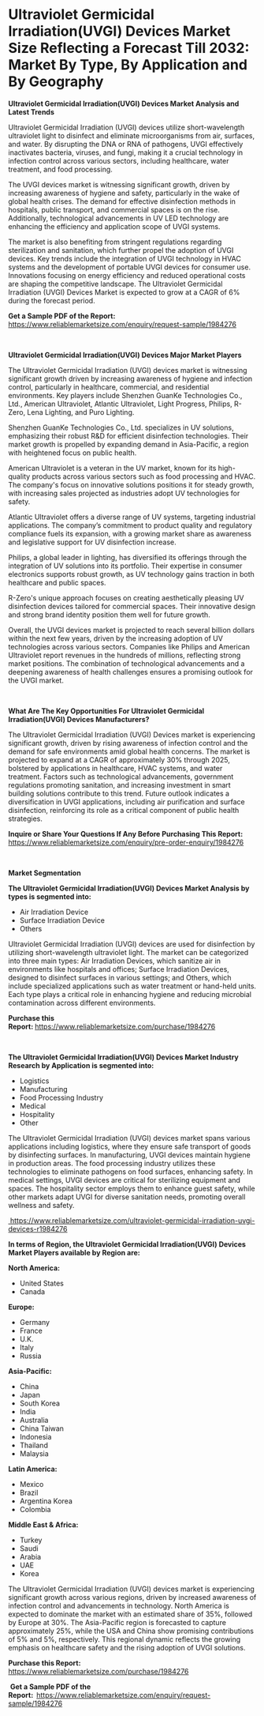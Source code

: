 <p><h1>Ultraviolet Germicidal Irradiation(UVGI) Devices Market Size Reflecting a Forecast Till 2032: Market By Type, By Application and By Geography</h1></p><p><strong>Ultraviolet Germicidal Irradiation(UVGI) Devices Market Analysis and Latest Trends</strong></p>
<p><p>Ultraviolet Germicidal Irradiation (UVGI) devices utilize short-wavelength ultraviolet light to disinfect and eliminate microorganisms from air, surfaces, and water. By disrupting the DNA or RNA of pathogens, UVGI effectively inactivates bacteria, viruses, and fungi, making it a crucial technology in infection control across various sectors, including healthcare, water treatment, and food processing.</p><p>The UVGI devices market is witnessing significant growth, driven by increasing awareness of hygiene and safety, particularly in the wake of global health crises. The demand for effective disinfection methods in hospitals, public transport, and commercial spaces is on the rise. Additionally, technological advancements in UV LED technology are enhancing the efficiency and application scope of UVGI systems.</p><p>The market is also benefiting from stringent regulations regarding sterilization and sanitation, which further propel the adoption of UVGI devices. Key trends include the integration of UVGI technology in HVAC systems and the development of portable UVGI devices for consumer use. Innovations focusing on energy efficiency and reduced operational costs are shaping the competitive landscape. The Ultraviolet Germicidal Irradiation (UVGI) Devices Market is expected to grow at a CAGR of 6% during the forecast period.</p></p>
<p><strong>Get a Sample PDF of the Report:&nbsp;</strong> <a href="https://www.reliablemarketsize.com/enquiry/request-sample/1984276?utm_campaign=3168&utm_medium=2&utm_source=Github&utm_content=ia&utm_term=12042025&utm_id=ultraviolet-germicidal-irradiationuvgi-devices">https://www.reliablemarketsize.com/enquiry/request-sample/1984276</a></p>
<p>&nbsp;</p>
<p><strong>Ultraviolet Germicidal Irradiation(UVGI) Devices Major Market Players</strong></p>
<p><p>The Ultraviolet Germicidal Irradiation (UVGI) devices market is witnessing significant growth driven by increasing awareness of hygiene and infection control, particularly in healthcare, commercial, and residential environments. Key players include Shenzhen GuanKe Technologies Co., Ltd., American Ultraviolet, Atlantic Ultraviolet, Light Progress, Philips, R-Zero, Lena Lighting, and Puro Lighting.</p><p>Shenzhen GuanKe Technologies Co., Ltd. specializes in UV solutions, emphasizing their robust R&D for efficient disinfection technologies. Their market growth is propelled by expanding demand in Asia-Pacific, a region with heightened focus on public health.</p><p>American Ultraviolet is a veteran in the UV market, known for its high-quality products across various sectors such as food processing and HVAC. The company's focus on innovative solutions positions it for steady growth, with increasing sales projected as industries adopt UV technologies for safety.</p><p>Atlantic Ultraviolet offers a diverse range of UV systems, targeting industrial applications. The company’s commitment to product quality and regulatory compliance fuels its expansion, with a growing market share as awareness and legislative support for UV disinfection increase.</p><p>Philips, a global leader in lighting, has diversified its offerings through the integration of UV solutions into its portfolio. Their expertise in consumer electronics supports robust growth, as UV technology gains traction in both healthcare and public spaces.</p><p>R-Zero's unique approach focuses on creating aesthetically pleasing UV disinfection devices tailored for commercial spaces. Their innovative design and strong brand identity position them well for future growth.</p><p>Overall, the UVGI devices market is projected to reach several billion dollars within the next few years, driven by the increasing adoption of UV technologies across various sectors. Companies like Philips and American Ultraviolet report revenues in the hundreds of millions, reflecting strong market positions. The combination of technological advancements and a deepening awareness of health challenges ensures a promising outlook for the UVGI market.</p></p>
<p>&nbsp;</p>
<p><strong>What Are The Key Opportunities For Ultraviolet Germicidal Irradiation(UVGI) Devices Manufacturers?</strong></p>
<p><p>The Ultraviolet Germicidal Irradiation (UVGI) Devices market is experiencing significant growth, driven by rising awareness of infection control and the demand for safe environments amid global health concerns. The market is projected to expand at a CAGR of approximately 30% through 2025, bolstered by applications in healthcare, HVAC systems, and water treatment. Factors such as technological advancements, government regulations promoting sanitation, and increasing investment in smart building solutions contribute to this trend. Future outlook indicates a diversification in UVGI applications, including air purification and surface disinfection, reinforcing its role as a critical component of public health strategies.</p></p>
<p><strong>Inquire or Share Your Questions If Any Before Purchasing This Report:</strong> <a href="https://www.reliablemarketsize.com/enquiry/pre-order-enquiry/1984276?utm_campaign=3168&utm_medium=2&utm_source=Github&utm_content=ia&utm_term=12042025&utm_id=ultraviolet-germicidal-irradiationuvgi-devices">https://www.reliablemarketsize.com/enquiry/pre-order-enquiry/1984276</a></p>
<p>&nbsp;</p>
<p><strong>Market Segmentation</strong></p>
<p><strong>The Ultraviolet Germicidal Irradiation(UVGI) Devices Market Analysis by types is segmented into:</strong></p>
<p><ul><li>Air Irradiation Device</li><li>Surface Irradiation Device</li><li>Others</li></ul></p>
<p><p>Ultraviolet Germicidal Irradiation (UVGI) devices are used for disinfection by utilizing short-wavelength ultraviolet light. The market can be categorized into three main types: Air Irradiation Devices, which sanitize air in environments like hospitals and offices; Surface Irradiation Devices, designed to disinfect surfaces in various settings; and Others, which include specialized applications such as water treatment or hand-held units. Each type plays a critical role in enhancing hygiene and reducing microbial contamination across different environments.</p></p>
<p><strong>Purchase this Report:&nbsp;</strong><a href="https://www.reliablemarketsize.com/purchase/1984276?utm_campaign=3168&utm_medium=2&utm_source=Github&utm_content=ia&utm_term=12042025&utm_id=ultraviolet-germicidal-irradiationuvgi-devices">https://www.reliablemarketsize.com/purchase/1984276</a></p>
<p>&nbsp;</p>
<p><strong>The Ultraviolet Germicidal Irradiation(UVGI) Devices Market Industry Research by Application is segmented into:</strong></p>
<p><ul><li>Logistics</li><li>Manufacturing</li><li>Food Processing Industry</li><li>Medical</li><li>Hospitality</li><li>Other</li></ul></p>
<p><p>The Ultraviolet Germicidal Irradiation (UVGI) devices market spans various applications including logistics, where they ensure safe transport of goods by disinfecting surfaces. In manufacturing, UVGI devices maintain hygiene in production areas. The food processing industry utilizes these technologies to eliminate pathogens on food surfaces, enhancing safety. In medical settings, UVGI devices are critical for sterilizing equipment and spaces. The hospitality sector employs them to enhance guest safety, while other markets adapt UVGI for diverse sanitation needs, promoting overall wellness and safety.</p></p>
<p><a href="https://www.reliablemarketsize.com/ultraviolet-germicidal-irradiation-uvgi-devices-r1984276?utm_campaign=3168&utm_medium=2&utm_source=Github&utm_content=ia&utm_term=12042025&utm_id=ultraviolet-germicidal-irradiationuvgi-devices">&nbsp;https://www.reliablemarketsize.com/ultraviolet-germicidal-irradiation-uvgi-devices-r1984276</a></p>
<p><strong>In terms of Region, the Ultraviolet Germicidal Irradiation(UVGI) Devices Market Players available by Region are:</strong></p>
<p>
    <p> <strong> North America: </strong>
        <ul>
            <li>United States</li>
            <li>Canada</li>
        </ul>
        </p> 
    <p> <strong> Europe: </strong>
        <ul>
            <li>Germany</li>
            <li>France</li>
            <li>U.K.</li>
            <li>Italy</li>
            <li>Russia</li>
        </ul>
        </p> 
    <p> <strong> Asia-Pacific: </strong>
        <ul>
            <li>China</li>
            <li>Japan</li>
            <li>South Korea</li>
            <li>India</li>
            <li>Australia</li>
            <li>China Taiwan</li>
            <li>Indonesia</li>
            <li>Thailand</li>
            <li>Malaysia</li>
        </ul>
        </p> 
    <p> <strong> Latin America: </strong>
        <ul>
            <li>Mexico</li>
            <li>Brazil</li>
            <li>Argentina Korea</li>
            <li>Colombia</li>
        </ul>
        </p> 
    <p> <strong> Middle East & Africa: </strong>
        <ul>
            <li>Turkey</li>
            <li>Saudi</li>
            <li>Arabia</li>
            <li>UAE</li>
            <li>Korea</li>
        </ul>
    </p>
    </p>
<p><p>The Ultraviolet Germicidal Irradiation (UVGI) devices market is experiencing significant growth across various regions, driven by increased awareness of infection control and advancements in technology. North America is expected to dominate the market with an estimated share of 35%, followed by Europe at 30%. The Asia-Pacific region is forecasted to capture approximately 25%, while the USA and China show promising contributions of 5% and 5%, respectively. This regional dynamic reflects the growing emphasis on healthcare safety and the rising adoption of UVGI solutions.</p></p>
<p><strong>Purchase this Report: </strong><a href="https://www.reliablemarketsize.com/purchase/1984276?utm_campaign=3168&utm_medium=2&utm_source=Github&utm_content=ia&utm_term=12042025&utm_id=ultraviolet-germicidal-irradiationuvgi-devices">https://www.reliablemarketsize.com/purchase/1984276</a></p>
<p>&nbsp;<strong>Get a Sample PDF of the Report:&nbsp;&nbsp;</strong><a href="https://www.reliablemarketsize.com/enquiry/request-sample/1984276?utm_campaign=3168&utm_medium=2&utm_source=Github&utm_content=ia&utm_term=12042025&utm_id=ultraviolet-germicidal-irradiationuvgi-devices">https://www.reliablemarketsize.com/enquiry/request-sample/1984276</a></p>
<p><strong></strong></p>
<p><p></p><p></p><p></p></p>